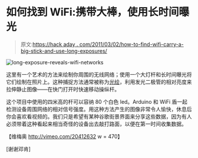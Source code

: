 # 如何找到 WiFi:携带大棒，使用长时间曝光

> 原文:[https://hack aday . com/2011/03/02/how-to-find-wifi-carry-a-big-stick-and-use-long-exposures/](https://hackaday.com/2011/03/02/how-to-find-wifi-carry-a-big-stick-and-use-long-exposures/)

![](../Images/bdc724008fc0075673f4a2042a104b57.png "long-exposure-reveals-wifi-networks")

这里有一个艺术的方法来绘制你周围的无线网络；使用一个大灯杆和长时间曝光将它们绘制在照片上。这种捕捉方法通常被称为[光绘](http://hackaday.com/2010/09/17/3d-digital-light-art-using-ipad-and-camera-trickery/)，利用发光二极管的相对亮度来拉伸静止图像——在快门打开时快速移动操纵杆。

这个项目中使用的四米高的杆可以容纳 80 个白色 led。Arduino 和 WiFi 盾一起检测设备周围网络的相对信号强度。用这种方法产生的图像非常令人愉快，休息后你会喜欢看视频的。我们只是希望有某种谷歌街景界面来分享这些数据，因为有人必须带着这种看起来相当奇怪的设备出去敲打路面，以便在第一时间收集数据。

【维梅奥 http://vimeo.com/20412632 w = 470】

[谢谢邓肯]